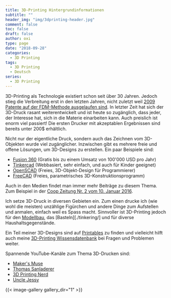 ```yaml
---
title: 3D-Printing Hintergrundinformationen
subtitle: ""
header_img: "img/3dprinting-header.jpg"
comment: false
toc: false
draft: false
author: oxi
type: page
date: "2018-09-28"
categories:
  - 3D Printing
tags:
  - 3D Printing
  - Deutsch
series:
  - 3D Printing
---
```

3D-Printing als Technologie existiert schon seit über 30 Jahren. Jedoch stieg die Verbreitung erst in den letzten Jahren, nicht zuletzt weil [2009 Patente auf der FDM-Methode ausgelaufen sind](https://techcrunch.com/2016/05/15/how-expiring-patents-are-ushering-in-the-next-generation-of-3d-printing/). In letzter Zeit hat sich der 3D-Druck rasant weiterentwickelt und ist heute so zugänglich, dass jeder, der Interesse hat, sich in die Materie einarbeiten kann. Auch preislich ist enorm viel passiert! Die ersten Drucker mit akzeptablen Ergebnissen sind bereits unter 200$ erhältlich.

Nicht nur der eigentliche Druck, sondern auch das Zeichnen vom 3D-Objekten wurde viel zugänglicher. Inzwischen gibt es mehrere freie und offene Lösungen, um 3D-Designs zu erstellen. Ein paar Beispiele sind:

* [Fusion 360](http://www.autodesk.de/products/fusion-360) (Gratis bis zu einem Umsatz von 100'000 USD pro Jahr)
* [Tinkercad](https://www.tinkercad.com/) (Webbasiert, sehr einfach, und auch für Kinder geeignet)
* [OpenSCAD](http://www.openscad.org/) (Freies, 3D-Objekt-Design für Programmierer)
* [FreeCAD](http://www.freecadweb.org/) (Freies, parametrisches 3D-Konstruktionsprogramm)

Auch in den Medien findet man immer mehr Beiträge zu diesem Thema. Zum Beispiel in der [Coop Zeitung Nr. 2 vom 10. Januar 2016](http://www.coopzeitung.ch/3d).

Ich setze 3D-Druck in diversen Gebieten ein. Zum einen drucke ich (wie wohl die meisten) unzählige Figürchen und andere Dinge zum Aufstellen und anmalen, einfach weil es Spass macht. Sinnvoller ist 3D-Printing jedoch für den [Modellbau](./rc/), das [Basteln][./tinkering/] und für diverse Haushaltsgegenstände.

Ein Teil meiner 3D-Designs sind auf [Printables](https://www.printables.com/social/730-oxivanisher/models) zu finden und vielleicht hilft auch meine [3D-Printing Wissensdatenbank](https://ask.oxi.ch/c/3d-printer) bei Fragen und Problemen weiter.

Spannende YouTube-Kanäle zum Thema 3D-Drucken sind:

* [Maker's Muse](https://www.youtube.com/channel/UCxQbYGpbdrh-b2ND-AfIybg)
* [Thomas Sanladerer](https://www.youtube.com/channel/UCb8Rde3uRL1ohROUVg46h1A)
* [3D Printing Nerd](https://www.youtube.com/channel/UC_7aK9PpYTqt08ERh1MewlQ)
* [Uncle Jessy](https://www.youtube.com/user/xboxfitnesstest)

{{< image-gallery gallery_dir="1" >}}
